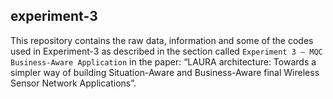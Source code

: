 ## experiment-3
This repository contains the raw data, information and some of the codes used in Experiment-3 as described in the section called `Experiment 3 – MQC Business-Aware Application` in the paper: “LAURA architecture: Towards a simpler way of building Situation-Aware and Business-Aware final Wireless Sensor Network Applications”.
